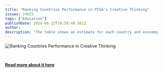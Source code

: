 ```yaml
---
title: "Ranking Countries Performance in PISA's Creative Thinking"
issues: 24025
tags: ["Education"]
publishDate: 2024-06-22T18:58:40.561Z
author: 
description: "The table shows an estimate for each country and economy of where its mean performance ranks among all other countries and economies that participated in the PISA 2022 Creative Thinking assessment. The country ranks second to the last out of 123 countries based on its newly released report."
---
```


![Ranking Countries Performance in Creative Thinking](/images/issues/2024/2024-06-22-pisa-creative-thinking.jpg)

<p>&nbsp;</p>

**[Read more about it here](https://www.oecd-ilibrary.org/sites/3485a4ec-en/index.html?itemId=/content/component/3485a4ec-en)**  